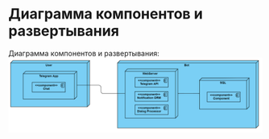 ﻿# Диаграмма компонентов и развертывания

Диаграмма компонентов и развертывания:
![Диаграмма развертывания](../../../Images/System%20design/Component&Deployment/Component&Deployment.png)
